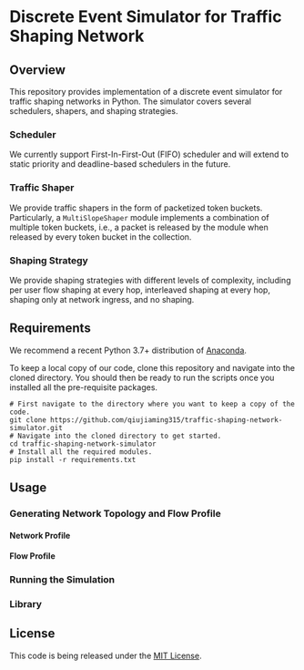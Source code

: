 # Discrete Event Simulator for Traffic Shaping Network

## Overview

This repository provides implementation of a discrete event simulator for traffic shaping networks in Python. The simulator covers several schedulers, shapers, and shaping strategies.

### Scheduler

We currently support First-In-First-Out (FIFO) scheduler and will extend to static priority and deadline-based schedulers in the future.

### Traffic Shaper

We provide traffic shapers in the form of packetized token buckets. Particularly, a `MultiSlopeShaper` module implements a combination of multiple token buckets, i.e., a packet is released by the module when released by every token bucket in the collection.

<!-- TODO: Explain the shaping policy (fully reprofiling). -->

### Shaping Strategy

We provide shaping strategies with different levels of complexity, including per user flow shaping at every hop, interleaved shaping at every hop, shaping only at network ingress, and no shaping.

## Requirements

We recommend a recent Python 3.7+ distribution of [Anaconda](https://www.anaconda.com/products/individual).

To keep a local copy of our code, clone this repository and navigate into the cloned directory. You should then be ready to run the scripts once you installed all the pre-requisite packages.

```
# First navigate to the directory where you want to keep a copy of the code.
git clone https://github.com/qiujiaming315/traffic-shaping-network-simulator.git
# Navigate into the cloned directory to get started.
cd traffic-shaping-network-simulator
# Install all the required modules.
pip install -r requirements.txt
```

## Usage

### Generating Network Topology and Flow Profile

<!-- Our algorithm takes network topology and flow profile as inputs. Before running the algorithm, you need to first generate some input data.

We provide scripts that facilitate generating network profile, flow profile, and link weights available through `create_network.py`, `create_flow.py`, and `create_weight.py` respectively in the `input/` sub-directory. Each script allows you to either specify your own profile or generate profile using the build-in functions. You can try these different options by modifying the `__main__` function (with example code snippets for each option) of each script.

Once you modified the `__main__` function according to the desired configurations, you can directly run those scripts through command lines.

```
# Navigate into the input/ sub-directory.
cd input
# Generate network profile, flow profile, and (optional) link weights.
python create_network.py
python create_flow.py
python create_weight.py
``` -->

#### Network Profile

<!-- We use network profile to specify network topology as well as the route of each flow in the network.  The network profile is represented as an `m × n` matrix, with `m` and `n` being the number of traffic flows and network nodes respectively.

The matrix may either be of type `bool` for feed-forward network or `int` for cyclic network. The following figure demonstrates an example of retrieving network profile matrices given the graph representations of the networks.

<p align="center">
    <img src="img/network_profile.png" alt="network_profile" width="80%"/>
</p> -->

#### Flow Profile

<!-- We use flow profile to specify the token bucket parameters (rate, burst size) as well as the end-to-end latency target of each flow in the network. The flow profile is represented as an `m × 3` matrix, where `m` is the number of flows. The three columns stand for rate, burst size, and latency target respectively. -->

### Running the Simulation

<!-- The main script for running the minimization algorithm is `optimization.py`. Running it with `-h` gives you a detailed description over a list of parameters you can control:

- `net`: path to the input network profile.
- `flow`: path to the input flow profile.
- `out`: directory to save the output file.
- `file_name`: name of the file to save results.
- `--scheduler`: type of scheduler applied to each hop of the network. 0 for FIFO and 1 for SCED.
- `--objective`: type of the objective function to minimize. Available choices include: 0 for the sum of link bandwidth, 1 for weighted sum of link bandwidth, 2 for maximum link bandwidth.
- `--weight`: path to the link weights if the objective function is selected to be a weighted sum of link bandwidth.
- `--mode`: bandwidth minimization algorithm to run, 0 for NLP-based algorithm, 1 for the greedy algorithm. Greedy algorithm is applied by default.

For example, to compute the minimum required sum of link bandwidth with SCED schedulers using the greedy algorithm with network profile saved in `input/network/3/net1.npy` and flow profile saved in `input/flow/3/flow1.npz`, and save the results to `output/` under the name `result.npz`, you should use

```
# Make sure you are in the root directory of this repo,
# where optimization.py is stored.
python optimization.py input/network/3/net1.npy input/flow/3/flow1.npz output result --scheduler 1 --objective 0 --mode 1
``` -->

### Library

<!-- We factor various parts of the code into different modules in the `lib/`
directory. You can begin by looking at the main optimization script to see how
to make use of these modules.

- `utils.py`: Implement various utility functions (*e.g.,* function to load input data).
- `network_parser.py`: Helper functions that faciliate parsing the inputs and the solutions of the optimization.
- `genetic.py`: A parent class that provides a generic implementation of the genetic algorithm.
- `genetic_fifo.py`: Implement a genetic algorithm that performs guided random search to find the best solution based on solving multiple non-linear programs, for networks with FIFO schedulers.
- `genetic_sced.py`: Similar to `genetic_fifo.py`, but for networks with SCED schedulers.
- `heuristic_fifo.py`: Implement Greedy and the baseline solutions for networks with FIFO schedulers.
- `heuristic_sced.py`: Similar to `heuristic_fifo.py`, but for networks with SCED schedulers.
- `order_generator.py`: Implement various functions that handle flow orderings.
- `octeract.py`: Formulate the minimization problem into NLPs and call the Octeract engine to solve the generated NLPs. -->

## License

This code is being released under the [MIT License](LICENSE).
